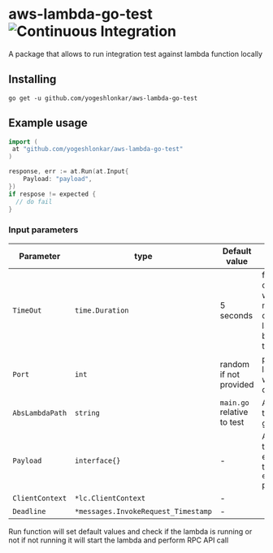 # aws-lambda-go-test ![Continuous Integration](https://github.com/yogeshlonkar/aws-lambda-go-test/workflows/Continuous%20Integration/badge.svg?branch=master)

A package that allows to run integration test against lambda function locally

## Installing

```
go get -u github.com/yogeshlonkar/aws-lambda-go-test
```

## Example usage

```go
import (
 at "github.com/yogeshlonkar/aws-lambda-go-test"
)

response, err := at.Run(at.Input{
    Payload: "payload",
})
if respose != expected {
  // do fail
}
```

### Input parameters
| Parameter | type | Default value | Description |
|--|--|--|--|
|`TimeOut`       | `time.Duration` | 5 seconds | for which connection will tried to be made otherwise lambda will be started by this library |
|`Port`          | `int` | random if not provided | port where lambda is or will be started on |
|`AbsLambdaPath` | `string` | `main.go` relative to test | Absolute path the lambda go file |
|`Payload`       | `interface{}` | - | Any structure that can be encoded by the `encoding/json` package |
|`ClientContext` | `*lc.ClientContext` | - | |
|`Deadline`      | `*messages.InvokeRequest_Timestamp` | -  | |

Run function will set default values and check if the lambda is running or not if not running it will start the lambda and perform RPC API call 
